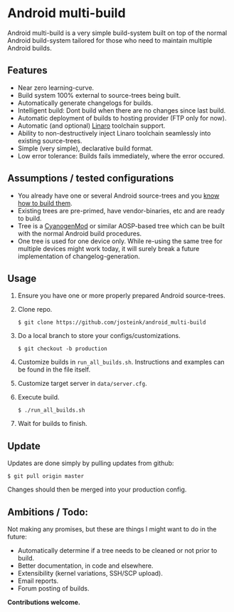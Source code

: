 Android multi-build
===================

Android multi-build is a very simple build-system built on top of the normal
Android build-system tailored for those who need to maintain multiple Android
builds.

## Features

- Near zero learning-curve.
- Build system 100% external to source-trees being built.
- Automatically generate changelogs for builds.
- Intelligent build: Dont build when there are no changes since last build.
- Automatic deployment of builds to hosting provider (FTP only for now).
- Automatic (and optional) [Linaro](http://www.linaro.org/) toolchain support.
- Ability to non-destructively inject Linaro toolchain seamlessly into
  existing source-trees.
- Simple (very simple), declarative build format.
- Low error tolerance: Builds fails immediately, where the error occured.

## Assumptions / tested configurations

- You already have one or several Android source-trees and you
  [know how to build them](http://source.android.com/source/).
- Existing trees are pre-primed, have vendor-binaries, etc and are ready to build.
- Tree is a [CyanogenMod](https://github.com/CyanogenMod/) or similar AOSP-based
  tree which can be built with the normal Android build procedures.
- One tree is used for one device only. While re-using the same tree for multiple
  devices might work today, it will surely break a future implementation of
  changelog-generation.

## Usage

1. Ensure you have one or more properly prepared Android source-trees.

2. Clone repo.

    `$ git clone https://github.com/josteink/android_multi-build`

3. Do a local branch to store your configs/customizations.

    `$ git checkout -b production`

4. Customize builds in `run_all_builds.sh`. Instructions and examples can be found in the file itself.

5. Customize target server in `data/server.cfg`.

6. Execute build.

    `$ ./run_all_builds.sh`

7. Wait for builds to finish.

## Update

Updates are done simply by pulling updates from github:

    $ git pull origin master

Changes should then be merged into your production config.

## Ambitions / Todo:

Not making any promises, but these are things I might want to do in the
future:

- Automatically determine if a tree needs to be cleaned or not prior to build.
- Better documentation, in code and elsewhere.
- Extensibility (kernel variations, SSH/SCP upload).
- Email reports.
- Forum posting of builds.

**Contributions welcome.**